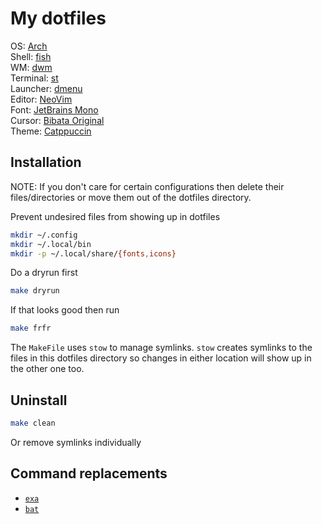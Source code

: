 # My dotfiles

OS: [Arch](https://archlinux.org/) <br>
Shell: [fish](https://fishshell.com) <br>
WM: [dwm](https://github.com/lnhrnndz/dwm) <br>
Terminal: [st](https://github.com/lnhrnndz/st) <br>
Launcher: [dmenu](https://github.com/lnhrnndz/dmenu) <br>
Editor: [NeoVim](https://github.com/lnhrnndz/NeoVim) <br>
Font: [JetBrains Mono](https://www.jetbrains.com/lp/mono/) <br>
Cursor: [Bibata Original](https://github.com/ful1e5/Bibata_Cursor) <br>
Theme: [Catppuccin](https://github.com/catppuccin/catppuccin) <br>

## Installation

NOTE: If you don't care for certain configurations then delete their files/directories
or move them out of the dotfiles directory.

Prevent undesired files from showing up in dotfiles
```bash
mkdir ~/.config
mkdir ~/.local/bin
mkdir -p ~/.local/share/{fonts,icons}
```

Do a dryrun first
```bash
make dryrun
```

If that looks good then run
```bash
make frfr
```

The `MakeFile` uses `stow` to manage symlinks.
`stow` creates symlinks to the files in this dotfiles directory so changes in either location will show up in the other one too.

## Uninstall

```bash
make clean
```

Or remove symlinks individually

## Command replacements

- [`exa`](https://github.com/ogham/exa)
- [`bat`](https://github.com/sharkdp/bat)
